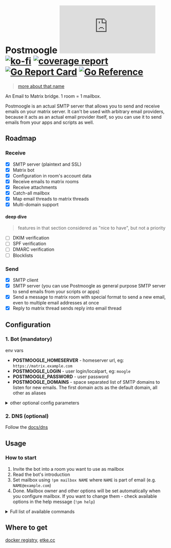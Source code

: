# Postmoogle [![Matrix](https://img.shields.io/matrix/postmoogle:etke.cc?logo=matrix&style=for-the-badge&server_fqdn=matrix.org)](https://matrix.to/#/#postmoogle:etke.cc)[![ko-fi](https://ko-fi.com/img/githubbutton_sm.svg)](https://ko-fi.com/etkecc) [![coverage report](https://gitlab.com/etke.cc/postmoogle/badges/main/coverage.svg)](https://gitlab.com/etke.cc/postmoogle/-/commits/main) [![Go Report Card](https://goreportcard.com/badge/gitlab.com/etke.cc/postmoogle)](https://goreportcard.com/report/gitlab.com/etke.cc/postmoogle) [![Go Reference](https://pkg.go.dev/badge/gitlab.com/etke.cc/postmoogle.svg)](https://pkg.go.dev/gitlab.com/etke.cc/postmoogle)

> [more about that name](https://finalfantasy.fandom.com/wiki/The_Little_Postmoogle_That_Could)

An Email to Matrix bridge. 1 room = 1 mailbox.

Postmoogle is an actual SMTP server that allows you to send and receive emails on your matrix server.
It can't be used with arbitrary email providers, because it acts as an actual email provider itself,
so you can use it to send emails from your apps and scripts as well.

## Roadmap

### Receive

- [x] SMTP server (plaintext and SSL)
- [x] Matrix bot
- [x] Configuration in room's account data
- [x] Receive emails to matrix rooms
- [x] Receive attachments
- [x] Catch-all mailbox
- [x] Map email threads to matrix threads
- [x] Multi-domain support

#### deep dive

> features in that section considered as "nice to have", but not a priority

- [ ] DKIM verification
- [ ] SPF verification
- [ ] DMARC verification
- [ ] Blocklists 

### Send

- [x] SMTP client
- [x] SMTP server (you can use Postmoogle as general purpose SMTP server to send emails from your scripts or apps)
- [x] Send a message to matrix room with special format to send a new email, even to multiple email addresses at once
- [x] Reply to matrix thread sends reply into email thread

## Configuration

### 1. Bot (mandatory)

env vars

* **POSTMOOGLE_HOMESERVER** - homeserver url, eg: `https://matrix.example.com`
* **POSTMOOGLE_LOGIN** - user login/localpart, eg: `moogle`
* **POSTMOOGLE_PASSWORD** - user password
* **POSTMOOGLE_DOMAINS** - space separated list of SMTP domains to listen for new emails. The first domain acts as the default domain, all other as aliases

<details>
<summary>other optional config parameters</summary>

* **POSTMOOGLE_PORT** - SMTP port to listen for new emails
* **POSTMOOGLE_TLS_PORT** - secure SMTP port to listen for new emails. Requires valid cert and key as well
* **POSTMOOGLE_TLS_CERT** - space separated list of paths to the SSL certificates (chain) of your domains, note that position in the cert list must match the position of the cert's key in the key list
* **POSTMOOGLE_TLS_KEY** - space separated list of paths to the SSL certificates' private keys of your domains, note that position on the key list must match the position of cert in the cert list
* **POSTMOOGLE_TLS_REQUIRED** - require TLS connection, **even** on the non-TLS port (`POSTMOOGLE_PORT`). TLS connections are always required on the TLS port (`POSTMOOGLE_TLS_PORT`) regardless of this setting.
* **POSTMOOGLE_DATA_SECRET** - secure key (password) to encrypt account data, must be 16, 24, or 32 bytes long
* **POSTMOOGLE_NOENCRYPTION** - disable matrix encryption (libolm) support
* **POSTMOOGLE_STATUSMSG** - presence status message
* **POSTMOOGLE_SENTRY_DSN** - sentry DSN
* **POSTMOOGLE_LOGLEVEL** - log level
* **POSTMOOGLE_DB_DSN** - database connection string
* **POSTMOOGLE_DB_DIALECT** - database dialect (postgres, sqlite3)
* **POSTMOOGLE_MAXSIZE** - max email size (including attachments) in megabytes
* **POSTMOOGLE_ADMINS** - a space-separated list of admin users. See `POSTMOOGLE_USERS` for syntax examples

You can find default values in [config/defaults.go](config/defaults.go)

</details>

### 2. DNS (optional)

Follow the [docs/dns](docs/dns.md)

## Usage

### How to start

1. Invite the bot into a room you want to use as mailbox
2. Read the bot's introduction
3. Set mailbox using `!pm mailbox NAME` where `NAME` is part of email (e.g. `NAME@example.com`)
4. Done. Mailbox owner and other options will be set automatically when you configure mailbox.
If you want to change them - check available options in the help message (`!pm help`)

<details>
<summary>Full list of available commands</summary>

* **!pm help** - Show help message
* **!pm stop** - Disable bridge for the room and clear all configuration

---

* **!pm mailbox** - Get or set mailbox of the room
* **!pm domain** - Get or set default domain of the room
* **!pm owner** - Get or set owner of the room
* **!pm password** - Get or set SMTP password of the room's mailbox

---

* **!pm nosender** - Get or set `nosender` of the room (`true` - hide email sender; `false` - show email sender)
* **!pm norecipient** - Get or set `norecipient` of the room (`true` - hide recipient; `false` - show recipient)
* **!pm nosubject** - Get or set `nosubject` of the room (`true` - hide email subject; `false` - show email subject)
* **!pm nohtml** - Get or set `nohtml` of the room (`true` - ignore HTML in email; `false` - parse HTML in emails)
* **!pm nothreads** - Get or set `nothreads` of the room (`true` - ignore email threads; `false` - convert email threads into matrix threads)
* **!pm nofiles** - Get or set `nofiles` of the room (`true` - ignore email attachments; `false` - upload email attachments)

---

* **!pm spamcheck:mx** - only accept email from servers which seem prepared to receive it (those having valid MX records) (`true` - enable, `false` - disable)
* **!pm spamcheck:smtp** - only accept email from servers which seem prepared to receive it (those listening on an SMTP port) (`true` - enable, `false` - disable)
* **!pm spamlist** - Get or set `spamlist` of the room (comma-separated list), eg: `spammer@example.com,*@spammer.org,noreply@*`

---

* **!pm dkim** - Get DKIM signature
* **!pm catch-all** - Configure catch-all mailbox
* **!pm queue:batch** - max amount of emails to process on each queue check
* **!pm queue:retries** - max amount of tries per email in queue before removal
* **!pm users** - Get or set allowed users patterns
* **!pm mailboxes** - Show the list of all mailboxes
* **!pm delete** &lt;mailbox&gt; - Delete specific mailbox

---

* **!pm banlist** - Enable/disable banlist and show current values
* **!pm banlist:add** - Ban an IP
* **!pm banlist:remove** - Unban an IP
* **!pm banlist:reset** - Reset banlist

</details>


## Where to get

[docker registry](https://gitlab.com/etke.cc/postmoogle/container_registry), [etke.cc](https://etke.cc)
